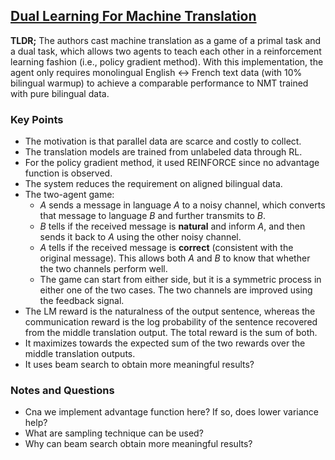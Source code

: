 ## [Dual Learning For Machine Translation](https://papers.nips.cc/paper/2016/hash/5b69b9cb83065d403869739ae7f0995e-Abstract.html)

**TLDR;** The authors cast machine translation as a game of a primal task and a dual task, which allows two agents to teach each other in a reinforcement learning fashion (i.e., policy gradient method). With this implementation, the agent only requires monolingual English <-> French text data (with 10% bilingual warmup) to achieve a comparable performance to NMT trained with pure bilingual data.

### Key Points

- The motivation is that parallel data are scarce and costly to collect.
- The translation models are trained from unlabeled data through RL.
- For the policy gradient method, it used REINFORCE since no advantage function is observed.
- The system reduces the requirement on aligned bilingual data.
- The two-agent game:
    - *A* sends a message in language *A* to a noisy channel, which converts that message to language *B* and further transmits to *B*.
    - *B* tells if the received message is **natural** and inform *A*, and then sends it back to *A* using the other noisy channel.
    - *A* tells if the received message is **correct** (consistent with the original message). This allows both *A* and *B* to know that whether the two channels perform well.
    - The game can start from either side, but it is a symmetric process in either one of the two cases. The two channels are improved using the feedback signal.
- The LM reward is the naturalness of the output sentence, whereas the communication reward is the log probability of the sentence recovered from the middle translation output. The total reward is the sum of both.
- It maximizes towards the expected sum of the two rewards over the middle translation outputs.
- It uses beam search to obtain more meaningful results?

### Notes and Questions

- Cna we implement advantage function here? If so, does lower variance help?
- What are sampling technique can be used?
- Why can beam search obtain more meaningful results?